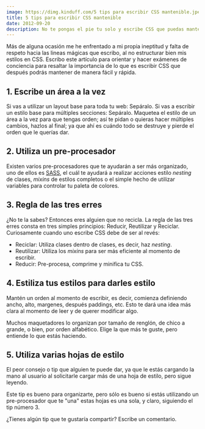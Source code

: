 ```yaml
---
image: https://dimg.kinduff.com/5 tips para escribir CSS mantenible.jpeg
title: 5 tips para escribir CSS mantenible
date: 2012-09-20
description: No te pongas el pie tu solo y escribe CSS que puedas mantener en un futuro; consta en organización y disciplina para lograr escribir arte en CSS
---
```


Más de alguna ocasión me he enfrentado a mi propia ineptitud y falta de respeto hacia las lineas mágicas que escribo, al no estructurar bien mis estilos en CSS. Escribo este artículo para orientar y hacer exámenes de conciencia para resaltar la importancia de lo que es escribir CSS que después podrás mantener de manera fácil y rápida.

## 1\. Escribe un área a la vez

Si vas a utilizar un layout base para toda tu web: Sepáralo. Si vas a escribir un estilo base para múltiples secciones: Sepáralo. Maquetea el estilo de un área a la vez para que tengas orden; así te pidan o quieras hacer múltiples cambios, hazlos al final; ya que ahí es cuándo todo se destruye y pierde el orden que le querías dar.

## 2\. Utiliza un pre-procesador

Existen varios pre-procesadores que te ayudarán a ser más organizado, uno de ellos es [SASS](http://sass-lang.com), el cuál te ayudará a realizar acciones estilo _nesting_ de clases, _mixins_ de estilos completos o el simple hecho de utilizar variables para controlar tu paleta de colores.

## 3\. Regla de las tres erres

¿No te la sabes? Entonces eres alguien que no recicla. La regla de las tres erres consta en tres simples principios: Reducir, Reutilizar y Reciclar. Curiosamente cuando uno escribe CSS debe de ser al revés:

- Reciclar: Utiliza clases dentro de clases, es decir, haz _nesting_.
- Reutilizar: Utiliza los _mixins_ para ser más eficiente al momento de escribir.
- Reducir: Pre-procesa, comprime y minifica tu CSS.

## 4\. Estiliza tus estilos para darles estilo

Mantén un orden al momento de escribir, es decir, comienza definiendo ancho, alto, margenes, después paddings, etc. Esto te dará una idea más clara al momento de leer y de querer modificar algo.

Muchos maquetadores lo organizan por tamaño de renglón, de chico a grande, o bien, por orden alfabético. Elige la que más te guste, pero entiende lo que estás haciendo.

## 5\. Utiliza varias hojas de estilo

El peor consejo o tip que alguien te puede dar, ya que le estás cargando la mano al usuario al solicitarle cargar más de una hoja de estilo, pero sigue leyendo.

Este tip es bueno para organizarte, pero sólo es bueno si estás utilizando un pre-procesador que te "una" estas hojas es una sola, y claro, siguiendo el tip número 3.

¿Tienes algún tip que te gustaría compartir? Escribe un comentario.
